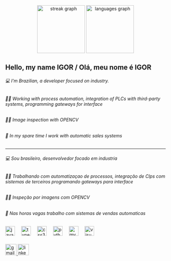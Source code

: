 <div align="center">
  <img src="https://streak-stats.demolab.com?user=igorBR0&locale=en&mode=daily&theme=highcontrast&hide_border=false&border_radius=5" height="150" alt="streak graph"  />
  <img src="https://github-readme-stats.vercel.app/api/top-langs?username=igorBR0&locale=en&hide_title=true&layout=compact&card_width=320&langs_count=7&theme=highcontrast&hide_border=true" height="150" alt="languages graph"  />
</div>



<h2 align="left">Hello, my name IGOR / Olá, meu nome é IGOR</h2>
<h6 align="left">💻 I'm Brazilian, a developer focused on industry.</h6>
<h6 align="left">👷‍♂️ Working with process automation, integration of PLCs with third-party systems, programming gateways for interface </h6>
<h6 align="left">👷‍♂️ Image inspection with OPENCV</h6>
<h6 align="left">🎨 In my spare time I work with automatic sales systems</h6>

___

<h6 align="left">💻 Sou brasileiro, desenvolvedor focado em industria</h6>
<h6 align="left">👷‍♂️ Trabalhando com automatizaçao de processos, integração de Clps com sistemas de terceiros programando gateways para interface </h6>
<h6 align="left">👷‍♂️ Inspeção por imagens com OPENCV</h6>
<h6 align="left">🎨 Nas horas vagas trabalho com sistemas de vendas automaticas</h6>


<div align="left">
  <img src="https://cdn.jsdelivr.net/gh/devicons/devicon/icons/javascript/javascript-original.svg" height="30" alt="javascript logo"  />
  <img width="12" />
  <img src="https://cdn.jsdelivr.net/gh/devicons/devicon/icons/typescript/typescript-original.svg" height="30" alt="typescript logo"  />
  <img width="12" />
  <img src="https://cdn.jsdelivr.net/gh/devicons/devicon/icons/css3/css3-original.svg" height="30" alt="css3 logo"  />
  <img width="12" />
  <img src="https://cdn.jsdelivr.net/gh/devicons/devicon/icons/python/python-original.svg" height="30" alt="python logo"  />
  <img width="12" />
  <img src="https://cdn.jsdelivr.net/gh/devicons/devicon/icons/mysql/mysql-original.svg" height="30" alt="mysql logo"  />
  <img width="12" />
  <img src="https://cdn.jsdelivr.net/gh/devicons/devicon/icons/visualstudio/visualstudio-plain.svg" height="30" alt="visualstudio logo"  />
</div>

###

<div align="left">
  <a href="igor.automacao.sa@gmail.com" target="_blank">
    <img src="https://img.shields.io/static/v1?message=Gmail&logo=gmail&label=&color=D14836&logoColor=white&labelColor=&style=for-the-badge" height="35" alt="gmail logo"  />
  </a>
  <a href="https://www.linkedin.com/in/igor-da-silva-barbosa-6b456b44/" target="_blank">
    <img src="https://img.shields.io/static/v1?message=LinkedIn&logo=linkedin&label=&color=0077B5&logoColor=white&labelColor=&style=for-the-badge" height="35" alt="linkedin logo"  />
  </a>
</div>

###
